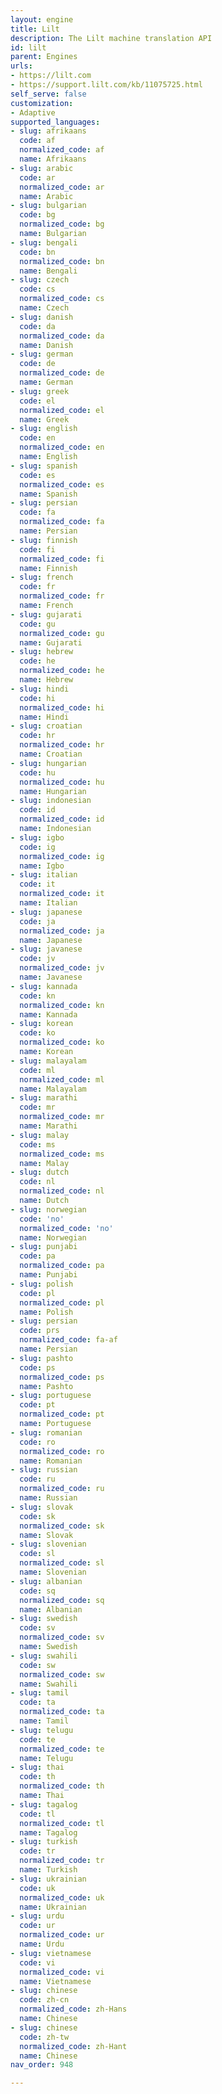 ```yaml
---
layout: engine
title: Lilt
description: The Lilt machine translation API
id: lilt
parent: Engines
urls:
- https://lilt.com
- https://support.lilt.com/kb/11075725.html
self_serve: false
customization:
- Adaptive
supported_languages:
- slug: afrikaans
  code: af
  normalized_code: af
  name: Afrikaans
- slug: arabic
  code: ar
  normalized_code: ar
  name: Arabic
- slug: bulgarian
  code: bg
  normalized_code: bg
  name: Bulgarian
- slug: bengali
  code: bn
  normalized_code: bn
  name: Bengali
- slug: czech
  code: cs
  normalized_code: cs
  name: Czech
- slug: danish
  code: da
  normalized_code: da
  name: Danish
- slug: german
  code: de
  normalized_code: de
  name: German
- slug: greek
  code: el
  normalized_code: el
  name: Greek
- slug: english
  code: en
  normalized_code: en
  name: English
- slug: spanish
  code: es
  normalized_code: es
  name: Spanish
- slug: persian
  code: fa
  normalized_code: fa
  name: Persian
- slug: finnish
  code: fi
  normalized_code: fi
  name: Finnish
- slug: french
  code: fr
  normalized_code: fr
  name: French
- slug: gujarati
  code: gu
  normalized_code: gu
  name: Gujarati
- slug: hebrew
  code: he
  normalized_code: he
  name: Hebrew
- slug: hindi
  code: hi
  normalized_code: hi
  name: Hindi
- slug: croatian
  code: hr
  normalized_code: hr
  name: Croatian
- slug: hungarian
  code: hu
  normalized_code: hu
  name: Hungarian
- slug: indonesian
  code: id
  normalized_code: id
  name: Indonesian
- slug: igbo
  code: ig
  normalized_code: ig
  name: Igbo
- slug: italian
  code: it
  normalized_code: it
  name: Italian
- slug: japanese
  code: ja
  normalized_code: ja
  name: Japanese
- slug: javanese
  code: jv
  normalized_code: jv
  name: Javanese
- slug: kannada
  code: kn
  normalized_code: kn
  name: Kannada
- slug: korean
  code: ko
  normalized_code: ko
  name: Korean
- slug: malayalam
  code: ml
  normalized_code: ml
  name: Malayalam
- slug: marathi
  code: mr
  normalized_code: mr
  name: Marathi
- slug: malay
  code: ms
  normalized_code: ms
  name: Malay
- slug: dutch
  code: nl
  normalized_code: nl
  name: Dutch
- slug: norwegian
  code: 'no'
  normalized_code: 'no'
  name: Norwegian
- slug: punjabi
  code: pa
  normalized_code: pa
  name: Punjabi
- slug: polish
  code: pl
  normalized_code: pl
  name: Polish
- slug: persian
  code: prs
  normalized_code: fa-af
  name: Persian
- slug: pashto
  code: ps
  normalized_code: ps
  name: Pashto
- slug: portuguese
  code: pt
  normalized_code: pt
  name: Portuguese
- slug: romanian
  code: ro
  normalized_code: ro
  name: Romanian
- slug: russian
  code: ru
  normalized_code: ru
  name: Russian
- slug: slovak
  code: sk
  normalized_code: sk
  name: Slovak
- slug: slovenian
  code: sl
  normalized_code: sl
  name: Slovenian
- slug: albanian
  code: sq
  normalized_code: sq
  name: Albanian
- slug: swedish
  code: sv
  normalized_code: sv
  name: Swedish
- slug: swahili
  code: sw
  normalized_code: sw
  name: Swahili
- slug: tamil
  code: ta
  normalized_code: ta
  name: Tamil
- slug: telugu
  code: te
  normalized_code: te
  name: Telugu
- slug: thai
  code: th
  normalized_code: th
  name: Thai
- slug: tagalog
  code: tl
  normalized_code: tl
  name: Tagalog
- slug: turkish
  code: tr
  normalized_code: tr
  name: Turkish
- slug: ukrainian
  code: uk
  normalized_code: uk
  name: Ukrainian
- slug: urdu
  code: ur
  normalized_code: ur
  name: Urdu
- slug: vietnamese
  code: vi
  normalized_code: vi
  name: Vietnamese
- slug: chinese
  code: zh-cn
  normalized_code: zh-Hans
  name: Chinese
- slug: chinese
  code: zh-tw
  normalized_code: zh-Hant
  name: Chinese
nav_order: 948

---
```



